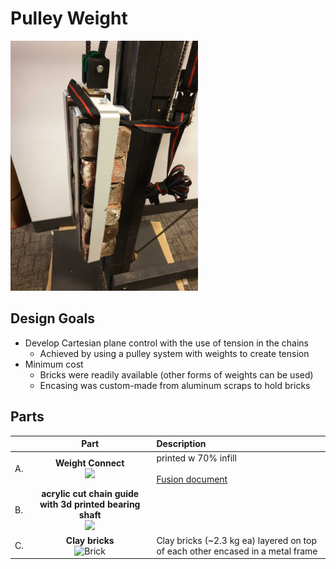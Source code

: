 # Pulley Weight
<img src="https://github.com/UniKlo/PaintBot/blob/master/img_gif/pulley%20weights.jpg" height="400px"/>

## Design Goals
* Develop Cartesian plane control with the use of tension in the chains
  * Achieved by using a pulley system with weights to create tension
* Minimum cost
  * Bricks were readily available (other forms of weights can be used)
  * Encasing was custom-made from aluminum scraps to hold bricks

## Parts
| | Part | Description |
|:-| :--:| :--- |
A. | **Weight Connect** <br/> <img src="https://imgur.com/0aqqdF9.jpg" width="200"> | printed w 70% infill <br/><br/> [Fusion document](https://a360.co/2piFbqn)
B. | **acrylic cut chain guide with 3d printed bearing shaft** <br/> <img src="https://imgur.com/XQz3el3.jpg" width="200"> | 
C. | **Clay bricks** <br/> <img width="200" alt="Brick" src="https://user-images.githubusercontent.com/49771001/69483534-3ff25100-0ddd-11ea-906d-ec8af0639247.png"> | Clay bricks (~2.3 kg ea) layered on top of each other encased in a metal frame
